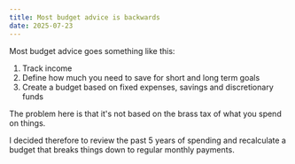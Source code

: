 ```yaml
---
title: Most budget advice is backwards
date: 2025-07-23
---
```


Most budget advice goes something like this:
1. Track income
2. Define how much you need to save for short and long term goals
3. Create a budget based on fixed expenses, savings and discretionary funds

The problem here is that it's not based on the brass tax of what you spend on things.

I decided therefore to review the past 5 years of spending and recalculate a budget that breaks things down to regular monthly payments.
